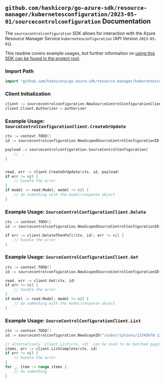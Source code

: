 
## `github.com/hashicorp/go-azure-sdk/resource-manager/kubernetesconfiguration/2023-05-01/sourcecontrolconfiguration` Documentation

The `sourcecontrolconfiguration` SDK allows for interaction with the Azure Resource Manager Service `kubernetesconfiguration` (API Version `2023-05-01`).

This readme covers example usages, but further information on [using this SDK can be found in the project root](https://github.com/hashicorp/go-azure-sdk/tree/main/docs).

### Import Path

```go
import "github.com/hashicorp/go-azure-sdk/resource-manager/kubernetesconfiguration/2023-05-01/sourcecontrolconfiguration"
```


### Client Initialization

```go
client := sourcecontrolconfiguration.NewSourceControlConfigurationClientWithBaseURI("https://management.azure.com")
client.Client.Authorizer = authorizer
```


### Example Usage: `SourceControlConfigurationClient.CreateOrUpdate`

```go
ctx := context.TODO()
id := sourcecontrolconfiguration.NewScopedSourceControlConfigurationID("/subscriptions/12345678-1234-9876-4563-123456789012/resourceGroups/some-resource-group", "sourceControlConfigurationValue")

payload := sourcecontrolconfiguration.SourceControlConfiguration{
	// ...
}


read, err := client.CreateOrUpdate(ctx, id, payload)
if err != nil {
	// handle the error
}
if model := read.Model; model != nil {
	// do something with the model/response object
}
```


### Example Usage: `SourceControlConfigurationClient.Delete`

```go
ctx := context.TODO()
id := sourcecontrolconfiguration.NewScopedSourceControlConfigurationID("/subscriptions/12345678-1234-9876-4563-123456789012/resourceGroups/some-resource-group", "sourceControlConfigurationValue")

if err := client.DeleteThenPoll(ctx, id); err != nil {
	// handle the error
}
```


### Example Usage: `SourceControlConfigurationClient.Get`

```go
ctx := context.TODO()
id := sourcecontrolconfiguration.NewScopedSourceControlConfigurationID("/subscriptions/12345678-1234-9876-4563-123456789012/resourceGroups/some-resource-group", "sourceControlConfigurationValue")

read, err := client.Get(ctx, id)
if err != nil {
	// handle the error
}
if model := read.Model; model != nil {
	// do something with the model/response object
}
```


### Example Usage: `SourceControlConfigurationClient.List`

```go
ctx := context.TODO()
id := sourcecontrolconfiguration.NewScopeID("/subscriptions/12345678-1234-9876-4563-123456789012/resourceGroups/some-resource-group")

// alternatively `client.List(ctx, id)` can be used to do batched pagination
items, err := client.ListComplete(ctx, id)
if err != nil {
	// handle the error
}
for _, item := range items {
	// do something
}
```
